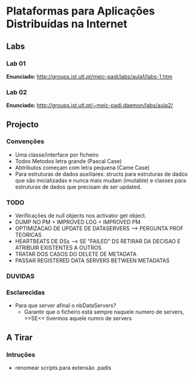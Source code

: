Plataformas para Aplicações Distribuídas na Internet
====================================================

## Labs

### Lab 01

**Enunciado:** http://groups.ist.utl.pt/meic-padi/labs/aula1/labs-1.htm

### Lab 02

**Enunciado:** http://groups.ist.utl.pt/~meic-padi.daemon/labs/aula2/

## Projecto

### Convenções
*   Uma classe/interface por ficheiro
*   Todos Metodos letra grande (Pascal Case)
*   Abtributos começam com letra pequena (Came Case)
*   Para estruturas de dados auxiliares: structs para estruturas de dados que são inicializadas e nunca mais mudam (imutable) e classes para estruturas de dados que precisam de ser updated.

### TODO
*   Verificações de null objects nos activator get object.
*   DUMP NO PM + IMPROVED LOG + IMPROVED PM
*   OPTIMIZACAO DE UPDATE DE DATASERVERS --> PERGUNTA PROF TEORICAS
*   HEARTBEATS DE DSs --> SE "FAILED" DS RETIRAR DA DECISAO E ATRIBUIR EXISTENTES A OUTROS
*   TRATAR DOS CASOS DO DELETE DE METADATA
*   PASSAR REGISTERED DATA SERVERS BETWEEN METADATAS

### DUVIDAS
### Esclarecidas
*   Para que server afinal o nbDataServers?
    *   Garantir que o ficheiro está sempre naquele numero de servers, >>SE<< tivermos aquele numro de servers

## A Tirar

### Intruções
*   renomear scripts para extensão .padis
